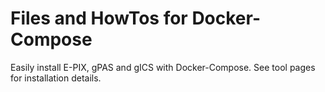 # Files and HowTos for Docker-Compose

Easily install E-PIX, gPAS and gICS with Docker-Compose. See tool pages for installation details.
